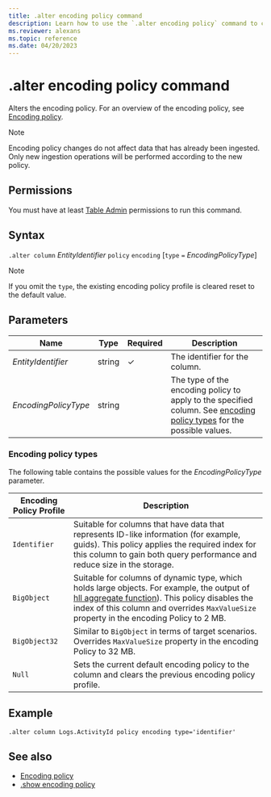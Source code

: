 ```yaml
---
title: .alter encoding policy command
description: Learn how to use the `.alter encoding policy` command to change the encoding policy.
ms.reviewer: alexans
ms.topic: reference
ms.date: 04/20/2023
---
```

# .alter encoding policy command

Alters the encoding policy. For an overview of the encoding policy, see [Encoding policy](encoding-policy.md).

> [!NOTE]
> Encoding policy changes do not affect data that has already been ingested.
> Only new ingestion operations will be performed according to the new policy.

## Permissions

You must have at least [Table Admin](access-control/role-based-access-control.md) permissions to run this command.

## Syntax

`.alter column` *EntityIdentifier* `policy` `encoding` [`type` `=` *EncodingPolicyType*]

> [!NOTE]
> If you omit the `type`, the existing encoding policy profile is cleared reset to the default value.

## Parameters

|Name|Type|Required|Description|
|--|--|--|--|
|*EntityIdentifier*|string|&check;|The identifier for the column.|
|*EncodingPolicyType*|string||The type of the encoding policy to apply to the specified column. See [encoding policy types](#encoding-policy-types) for the possible values.|

### Encoding policy types

The following table contains the possible values for the *EncodingPolicyType* parameter.

|Encoding Policy Profile | Description |
|------------------------|------------|
|`Identifier`            | Suitable for columns that have data that represents ID-like information (for example, guids). This policy applies the required index for this column to gain both query performance and reduce size in the storage. |
|`BigObject`             | Suitable for columns of dynamic type, which holds large objects. For example, the output of [hll aggregate function](../query/hll-aggfunction.md)). This policy disables the index of this column and overrides `MaxValueSize` property in the encoding Policy to 2 MB. |
|`BigObject32`           | Similar to `BigObject` in terms of target scenarios. Overrides `MaxValueSize` property in the encoding Policy to 32 MB. |
|`Null`                  | Sets the current default encoding policy to the column and clears the previous encoding policy profile.                               |

## Example

```kusto
.alter column Logs.ActivityId policy encoding type='identifier'
```

## See also

* [Encoding policy](encoding-policy.md)
* [.show encoding policy](show-encoding-policy.md)
